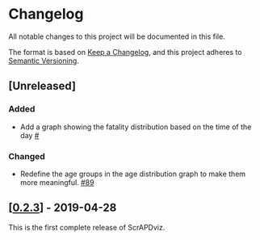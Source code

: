 # Changelog

All notable changes to this project will be documented in this file.

The format is based on [Keep a Changelog](https://keepachangelog.com/en/1.0.0/),
and this project adheres to [Semantic Versioning](https://semver.org/spec/v2.0.0.html).

## [Unreleased]

### Added

- Add a graph showing the fatality distribution based on the time of the day [#]

### Changed

- Redefine the age groups in the age distribution graph to make them more meaningful. [#89]

## [[0.2.3]] - 2019-04-28

This is the first complete release of ScrAPDviz.

[//]: # (Release links)
[0.2.3]: https://github.com/scrapd/scrapdviz/releases/tag/0.2.3

[//]: # (PR links)
[#89]: https://github.com/scrapd/scrapdviz/pull/89
[#]: https://github.com/scrapd/scrapdviz/pull/
